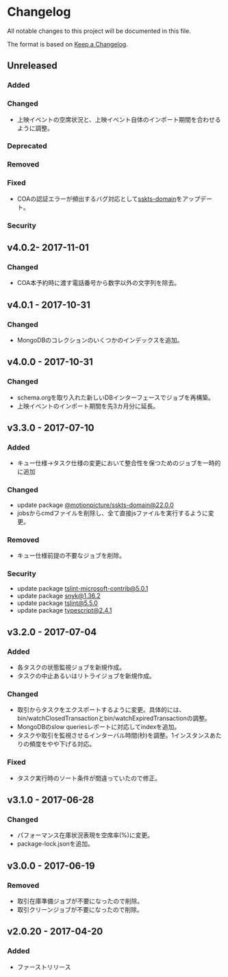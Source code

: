 # Changelog
All notable changes to this project will be documented in this file.

The format is based on [Keep a Changelog](http://keepachangelog.com/).

## Unreleased
### Added

### Changed
- 上映イベントの空席状況と、上映イベント自体のインポート期間を合わせるように調整。

### Deprecated

### Removed

### Fixed
- COAの認証エラーが頻出するバグ対応として[sskts-domain](https://www.npmjs.com/package/@motionpicture/sskts-domain)をアップデート。

### Security


## v4.0.2- 2017-11-01
### Changed
- COA本予約時に渡す電話番号から数字以外の文字列を除去。

## v4.0.1 - 2017-10-31
### Changed
- MongoDBのコレクションのいくつかのインデックスを追加。

## v4.0.0 - 2017-10-31
### Changed
- schema.orgを取り入れた新しいDBインターフェースでジョブを再構築。
- 上映イベントのインポート期間を先3カ月分に延長。

## v3.3.0 - 2017-07-10
### Added
- キュー仕様→タスク仕様の変更において整合性を保つためのジョブを一時的に追加

### Changed
- update package [@motionpicture/sskts-domain@22.0.0](https://www.npmjs.com/package/@motionpicture/sskts-domain)
- jobsからcmdファイルを削除し、全て直接jsファイルを実行するように変更。

### Removed
- キュー仕様前提の不要なジョブを削除。

### Security
- update package [tslint-microsoft-contrib@5.0.1](https://github.com/Microsoft/tslint-microsoft-contrib)
- update package [snyk@1.36.2](https://www.npmjs.com/package/snyk)
- update package [tslint@5.5.0](https://www.npmjs.com/package/tslint)
- update package [typescript@2.4.1](https://www.npmjs.com/package/typescript)

## v3.2.0 - 2017-07-04
### Added
- 各タスクの状態監視ジョブを新規作成。
- タスクの中止あるいはリトライジョブを新規作成。

### Changed
- 取引からタスクをエクスポートするように変更。具体的には、bin/watchClosedTransactionとbin/watchExpiredTransactionの調整。
- MongoDBのslow queriesレポートに対応してindexを追加。
- タスクや取引を監視させるインターバル時間(秒)を調整。1インスタンスあたりの頻度をやや下げる対応。

### Fixed
- タスク実行時のソート条件が間違っていたので修正。

## v3.1.0 - 2017-06-28
### Changed
- パフォーマンス在庫状況表現を空席率(%)に変更。
- package-lock.jsonを追加。

## v3.0.0 - 2017-06-19
### Removed
- 取引在庫準備ジョブが不要になったので削除。
- 取引クリーンジョブが不要になったので削除。

## v2.0.20 - 2017-04-20
### Added
- ファーストリリース
